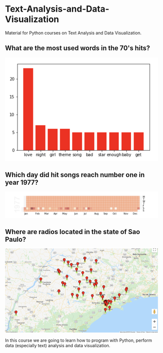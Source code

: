 # Text-Analysis-and-Data-Visualization
Material for Python courses on Text Analysis and Data Visualization.

## What are the most used words in the 70's hits?

<img src="Figures/songs70.png">


## Which day did hit songs reach number one in year 1977?

<img src="Figures/day_hit.png">


## Where are radios located in the state of Sao Paulo?

<img src="Figures/radios_brazil.png">

In this course we are going to learn how to program with Python, perform data (especially text) analysis and data visualization.
